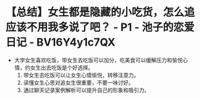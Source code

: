 # 【总结】女生都是隐藏的小吃货，怎么追应该不用我多说了吧？ - P1 - 池子的恋爱日记 - BV16Y4y1c7QX

-   大学女生喜欢吃饭，带女生去吃饭可以加分，吃美食可以缓解压力和愉悦心情，约女生出去吃饭是个好选择。
    1.  带女生去吃饭可以让女生心情愉悦，转移注意力。
    2.  读懂女生心思对追女生很重要，不要一味讨好。
    3.  通过聊天记录案例解析可以提升自己的形象和吸引力。